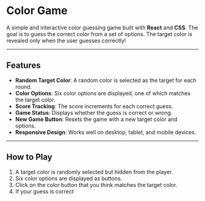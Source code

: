 # Color Game

A simple and interactive color guessing game built with **React** and **CSS**. The goal is to guess the correct color from a set of options. The target color is revealed only when the user guesses correctly!

---

## Features

- **Random Target Color**: A random color is selected as the target for each round.
- **Color Options**: Six color options are displayed, one of which matches the target color.
- **Score Tracking**: The score increments for each correct guess.
- **Game Status**: Displays whether the guess is correct or wrong.
- **New Game Button**: Resets the game with a new target color and options.
- **Responsive Design**: Works well on desktop, tablet, and mobile devices.

---

## How to Play

1. A target color is randomly selected but hidden from the player.
2. Six color options are displayed as buttons.
3. Click on the color button that you think matches the target color.
4. If your guess is correct